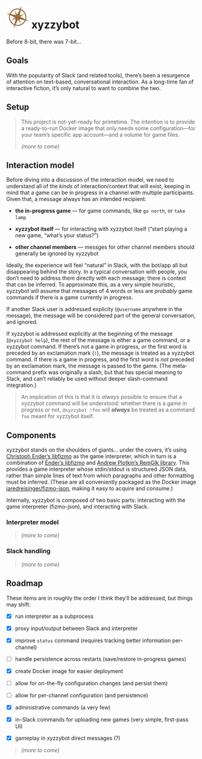 # ![](https://github.com/JaredReisinger/xyzzybot/raw/master/docs/logo-60.png) xyzzybot

Before 8-bit, there was 7-bit...


## Goals

With the popularity of Slack (and related tools), there’s been a resurgence of
attention on text-based, conversational interaction.  As a long-time fan of
interactive fiction, it’s only natural to want to combine the two.


## Setup

> This project is not-yet-ready for primetime.  The intention is to provide a
> ready-to-run Docker image that only needs some configuration—for your team’s
> specific app account—and a volume for game files.
>
> _(more to come)_


## Interaction model

Before diving into a discussion of the interaction model, we need to understand
all of the _kinds_ of interaction/context that will exist, keeping in mind that
a game can be in progress in a channel with multiple participants.  Given that,
a message always has an intended recipient:

* **the in-progress game** — for game commands, like `go north`, or `take lamp`

* **xyzzybot itself** — for interacting with xyzzybot itself (“start playing a
  new game, “what’s your status?”)

* **other channel members** — messges for other channel members should
  generally be ignored by xyzzybot

Ideally, the experience will feel “natural” in Slack, with the bot/app all but
disappearing behind the story.  In a typical conversation with people, you don’t
need to address them directly with each message; there is context that can be
inferred.  To approximate this, as a very simple heuristic, xyzzybot will assume
that messages of 4 words or less are _probably_ game commands if there is a game
currently in progress.

If another Slack user is addressed explicity (`@username` anywhere in the
message), the message will be considered part of the general conversation, and
ignored.

If xyzzybot is addressed explicitly at the beginning of the message (`@xyzzybot
help`), the rest of the message is either a game command, or a xyzzybot command.
If there’s not a game in progress, _or_ the first word is preceded by an
exclamation mark (`!`), the message is treated as a xyzzybot command.  If there
is a game in progress, and the first word is _not_ preceded by an exclamation
mark, the message is passed to the game.  (The meta-command prefix was
originally a slash, but that has special meaning to Slack, and can’t reliably be
used without deeper slash-command integration.)

> An implication of this is that it is _always_ possible to ensure that a
> xyzzybot command will be understood: whether there is a game in progress or
> not, `@xyzzybot !foo` will _**always**_ be treated as a command `foo` meant
> for xyzzybot itself.


## Components

xyzzybot stands on the shoulders of giants... under the covers, it’s using
[Christoph Ender’s libfizmo](https://github.com/chrender/libfizmo) as
the game interpreter, which in turn is a combination of [Ender’s
libfizmo](https://github.com/chrender/libfizmo) and [Andrew Plotkin’s RemGlk
library](http://eblong.com/zarf/glk/index.html).  This provides a game
interpreter whose stdin/stdout is structured JSON data, rather than simple lines
of text from which paragraphs and other formatting must be inferred.  (These are
all conveniently packaged as the Docker image
[jaredreisinger/fizmo-json](https://hub.docker.com/r/jaredreisinger/fizmo-json/),
making it easy to acquire and consume.)

Internally, xyzzybot is composed of two basic parts: interacting with the game
interpreter (fizmo-json), and interacting with Slack.


### Interpreter model

> _(more to come)_


### Slack handling

> _(more to come)_


## Roadmap

These items are in roughly the order I think they’ll be addressed, but things
may shift:

* [x] run interpreter as a subprocess

* [x] proxy input/output between Slack and interpreter

* [x] improve `status` command (requires tracking better information per-channel)

* [ ] handle persistence across restarts (save/restore in-progress games)

* [x] create Docker image for easier deployment

* [ ] allow for on-the-fly configuration changes (and persist them)

* [ ] allow for per-channel configuration (and persistence)

* [x] administrative commands (a very few)

* [x] in-Slack commands for uploading new games (very simple, first-pass UI)

* [x] gameplay in xyzzybot direct messages (?)

> _(more to come)_

